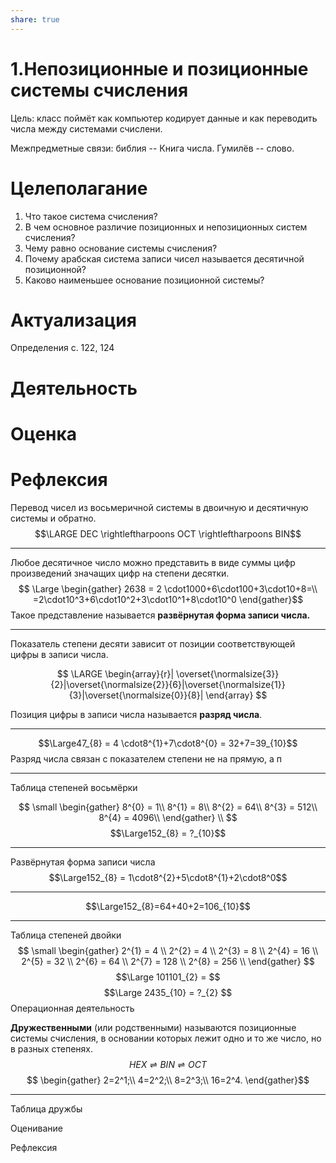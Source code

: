 ```yaml
---
share: true
---
```

# 1.Непозиционные и позиционные системы счисления

Цель: класс поймёт как компьютер кодирует данные и как переводить числа между системами счислени.

Межпредметные связи: библия -- Книга числа. Гумилёв -- слово.

# Целеполагание
1. Что такое система счисления?
2. В чем основное различие позиционных и непозиционных систем счисления?
3. Чему равно основание системы счисления?
4. Почему арабская система записи чисел называется десятичной позиционной?
5. Каково наименьшее основание позиционной системы?

# Актуализация
Определения  с. 122, 124

# Деятельность

# Оценка

# Рефлексия

Перевод чисел из восьмеричной системы в двоичную и десятичную системы и обратно. 
$$\LARGE DEC \rightleftharpoons OCT \rightleftharpoons BIN$$

---
Любое десятичное число можно представить в виде суммы цифр произведений значащих цифр на степени десятки. 
$$
\Large
\begin{gather}
2638 = 2 \cdot1000+6\cdot100+3\cdot10+8=\\
=2\cdot10^3+6\cdot10^2+3\cdot10^1+8\cdot10^0
\end{gather}$$
Такое представление называется **развёрнутая форма записи числа.**

---
Показатель степени десяти зависит от позиции соответствующей цифры в записи числа. 

$$
\LARGE
\begin{array}{r}|
\overset{\normalsize{3}}{2}|\overset{\normalsize{2}}{6}|\overset{\normalsize{1}}{3}|\overset{\normalsize{0}}{8}|
\end{array}
$$

Позиция цифры в записи числа называется **разряд числа**.

---
$$\Large47_{8} = 4 \cdot8^{1}+7\cdot8^{0} = 32+7=39_{10}$$
Разряд числа связан с показателем степени не на прямую, а п

---
Таблица степеней восьмёрки

$$
\small
\begin{gather}
8^{0} = 1\\
8^{1} = 8\\
8^{2} = 64\\
8^{3} = 512\\
8^{4} = 4096\\
\end{gather} \\
$$
$$\Large152_{8} = ?_{10}$$

---
Развёрнутая форма записи числа
$$\Large152_{8} = 1\cdot8^{2}+5\cdot8^{1}+2\cdot8^0$$

---
$$\Large152_{8}=64+40+2=106_{10}$$

---
Таблица степеней двойки
$$
\small
\begin{gather}
2^{1} = 4 \\
2^{2} = 4 \\
2^{3} = 8 \\
2^{4} = 16 \\
2^{5} = 32 \\
2^{6} = 64 \\
2^{7} = 128 \\
2^{8} = 256 \\
\end{gather}
$$
$$\Large 
101101_{2} = $$
$$\Large
2435_{10} = ?_{2}
$$
Операционная деятельность

**Дружественными** (или родственными) называются позиционные системы счисления, в основании которых лежит одно и то же число, но в разных степенях. $$HEX \rightleftharpoons BIN \rightleftharpoons OCT$$$$
\begin{gather}
2=2^1;\\
4=2^2;\\
8=2^3;\\
16=2^4.
\end{gather}$$

---
Таблица дружбы

Оценивание

Рефлексия